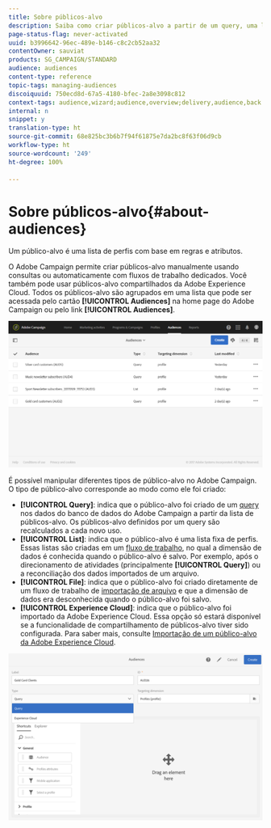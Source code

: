 ```yaml
---
title: Sobre públicos-alvo
description: Saiba como criar públicos-alvo a partir de um query, uma lista ou um arquivo e como importá-los da Adobe Experience Cloud.
page-status-flag: never-activated
uuid: b3996642-96ec-489e-b146-c8c2cb52aa32
contentOwner: sauviat
products: SG_CAMPAIGN/STANDARD
audience: audiences
content-type: reference
topic-tags: managing-audiences
discoiquuid: 750ecd8d-67a5-4180-bfec-2a8e3098c812
context-tags: audience,wizard;audience,overview;delivery,audience,back
internal: n
snippet: y
translation-type: ht
source-git-commit: 68e825bc3b6b7f94f61875e7da2bc8f63f06d9cb
workflow-type: ht
source-wordcount: '249'
ht-degree: 100%

---
```



# Sobre públicos-alvo{#about-audiences}

Um público-alvo é uma lista de perfis com base em regras e atributos.

O Adobe Campaign permite criar públicos-alvo manualmente usando consultas ou automaticamente com fluxos de trabalho dedicados. Você também pode usar públicos-alvo compartilhados da Adobe Experience Cloud. Todos os públicos-alvo são agrupados em uma lista que pode ser acessada pelo cartão **[!UICONTROL Audiences]** na home page do Adobe Campaign ou pelo link **[!UICONTROL Audiences]**.

![](assets/audience_1.png)

É possível manipular diferentes tipos de público-alvo no Adobe Campaign. O tipo de público-alvo corresponde ao modo como ele foi criado:

* **[!UICONTROL Query]**: indica que o público-alvo foi criado de um [query](../../automating/using/editing-queries.md#about-query-editor) nos dados do banco de dados do Adobe Campaign a partir da lista de públicos-alvo. Os públicos-alvo definidos por um query são recalculados a cada novo uso.
* **[!UICONTROL List]**: indica que o público-alvo é uma lista fixa de perfis. Essas listas são criadas em um [fluxo de trabalho](../../automating/using/get-started-workflows.md), no qual a dimensão de dados é conhecida quando o público-alvo é salvo. Por exemplo, após o direcionamento de atividades (principalmente **[!UICONTROL Query]**) ou a reconciliação dos dados importados de um arquivo.
* **[!UICONTROL File]**: indica que o público-alvo foi criado diretamente de um fluxo de trabalho de [importação de arquivo](../../automating/using/load-file.md) e que a dimensão de dados era desconhecida quando o público-alvo foi salvo.
* **[!UICONTROL Experience Cloud]**: indica que o público-alvo foi importado da Adobe Experience Cloud. Essa opção só estará disponível se a funcionalidade de compartilhamento de públicos-alvo tiver sido configurada. Para saber mais, consulte [Importação de um público-alvo da Adobe Experience Cloud](../../integrating/using/sharing-audiences-with-audience-manager-or-people-core-service.md#importing-an-audience).

![](assets/audience_type_selection.png)
